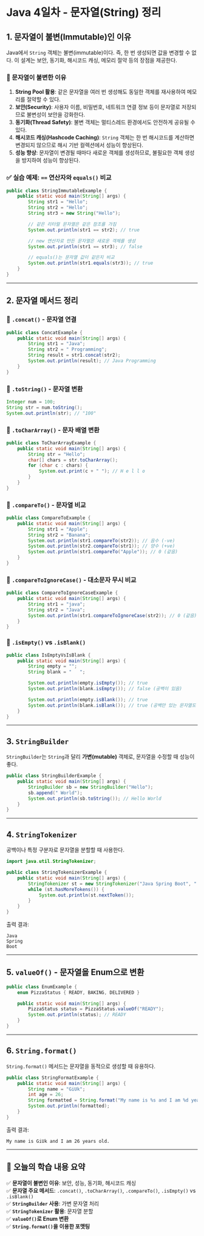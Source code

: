 # Java 4일차 - 문자열(String) 정리

## 1. 문자열이 불변(Immutable)인 이유
Java에서 `String` 객체는 불변(immutable)이다. 즉, 한 번 생성되면 값을 변경할 수 없다. 이 설계는 보안, 동기화, 해시코드 캐싱, 메모리 절약 등의 장점을 제공한다.

### 🔹 문자열이 불변한 이유
1. **String Pool 활용**: 같은 문자열을 여러 번 생성해도 동일한 객체를 재사용하여 메모리를 절약할 수 있다.
2. **보안(Security)**: 사용자 이름, 비밀번호, 네트워크 연결 정보 등이 문자열로 저장되므로 불변성이 보안을 강화한다.
3. **동기화(Thread Safety)**: 불변 객체는 멀티스레드 환경에서도 안전하게 공유될 수 있다.
4. **해시코드 캐싱(Hashcode Caching)**: `String` 객체는 한 번 해시코드를 계산하면 변경되지 않으므로 해시 기반 컬렉션에서 성능이 향상된다.
5. **성능 향상**: 문자열이 변경될 때마다 새로운 객체를 생성하므로, 불필요한 객체 생성을 방지하여 성능이 향상된다.

### ✅ 실습 예제: `==` 연산자와 `equals()` 비교
```java
public class StringImmutableExample {
    public static void main(String[] args) {
        String str1 = "Hello";
        String str2 = "Hello";
        String str3 = new String("Hello");

        // 같은 리터럴 문자열은 같은 참조를 가짐
        System.out.println(str1 == str2); // true

        // new 연산자로 만든 문자열은 새로운 객체를 생성
        System.out.println(str1 == str3); // false

        // equals()는 문자열 값이 같은지 비교
        System.out.println(str1.equals(str3)); // true
    }
}
```

---

## 2. 문자열 메서드 정리

### 🔹 `.concat()` - 문자열 연결
```java
public class ConcatExample {
    public static void main(String[] args) {
        String str1 = "Java";
        String str2 = " Programming";
        String result = str1.concat(str2);
        System.out.println(result); // Java Programming
    }
}
```

### 🔹 `.toString()` - 문자열 변환
```java
Integer num = 100;
String str = num.toString();
System.out.println(str); // "100"
```

### 🔹 `.toCharArray()` - 문자 배열 변환
```java
public class ToCharArrayExample {
    public static void main(String[] args) {
        String str = "Hello";
        char[] chars = str.toCharArray();
        for (char c : chars) {
            System.out.print(c + " "); // H e l l o
        }
    }
}
```

### 🔹 `.compareTo()` - 문자열 비교
```java
public class CompareToExample {
    public static void main(String[] args) {
        String str1 = "Apple";
        String str2 = "Banana";
        System.out.println(str1.compareTo(str2)); // 음수 (-ve)
        System.out.println(str2.compareTo(str1)); // 양수 (+ve)
        System.out.println(str1.compareTo("Apple")); // 0 (같음)
    }
}
```

### 🔹 `.compareToIgnoreCase()` - 대소문자 무시 비교
```java
public class CompareToIgnoreCaseExample {
    public static void main(String[] args) {
        String str1 = "java";
        String str2 = "Java";
        System.out.println(str1.compareToIgnoreCase(str2)); // 0 (같음)
    }
}
```

### 🔹 `.isEmpty()` vs `.isBlank()`
```java
public class IsEmptyVsIsBlank {
    public static void main(String[] args) {
        String empty = "";
        String blank = "   ";

        System.out.println(empty.isEmpty()); // true
        System.out.println(blank.isEmpty()); // false (공백이 있음)

        System.out.println(empty.isBlank()); // true
        System.out.println(blank.isBlank()); // true (공백만 있는 문자열도 true 반환)
    }
}
```

---

## 3. `StringBuilder`
`StringBuilder`는 `String`과 달리 **가변(mutable)** 객체로, 문자열을 수정할 때 성능이 좋다.

```java
public class StringBuilderExample {
    public static void main(String[] args) {
        StringBuilder sb = new StringBuilder("Hello");
        sb.append(" World");
        System.out.println(sb.toString()); // Hello World
    }
}
```

---

## 4. `StringTokenizer`
공백이나 특정 구분자로 문자열을 분할할 때 사용한다.

```java
import java.util.StringTokenizer;

public class StringTokenizerExample {
    public static void main(String[] args) {
        StringTokenizer st = new StringTokenizer("Java Spring Boot", " ");
        while (st.hasMoreTokens()) {
            System.out.println(st.nextToken());
        }
    }
}
```

출력 결과:
```
Java
Spring
Boot
```

---

## 5. `valueOf()` - 문자열을 Enum으로 변환
```java
public class EnumExample {
    enum PizzaStatus { READY, BAKING, DELIVERED }

    public static void main(String[] args) {
        PizzaStatus status = PizzaStatus.valueOf("READY");
        System.out.println(status); // READY
    }
}
```

---

## 6. `String.format()`

`String.format()` 메서드는 문자열을 동적으로 생성할 때 유용하다.

```java
public class StringFormatExample {
    public static void main(String[] args) {
        String name = "GiUk";
        int age = 26;
        String formatted = String.format("My name is %s and I am %d years old.", name, age);
        System.out.println(formatted);
    }
}
```
출력 결과:
```
My name is GiUk and I am 26 years old.
```

---

## 📌 오늘의 학습 내용 요약
✅ **문자열이 불변인 이유**: 보안, 성능, 동기화, 해시코드 캐싱 <br>
✅ **문자열 주요 메서드**: `.concat()`, `.toCharArray()`, `.compareTo()`, `.isEmpty()` vs `.isBlank()` <br>
✅ **`StringBuilder` 사용**: 가변 문자열 처리 <br>
✅ **`StringTokenizer` 활용**: 문자열 분할 <br>
✅ **`valueOf()`로 Enum 변환** <br>
✅ **`String.format()`을 이용한 포맷팅** <br>
